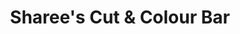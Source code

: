 ---
title: "Sharee's Cut & Colour Bar"
url: /christchurch/sharees-cut-and-colour-bar/
shop: hairdresser
---